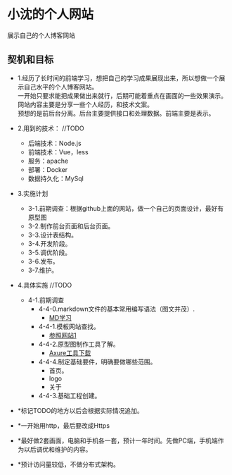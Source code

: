 <!--
 * @Description: 说明文件
 * @Author: shenxf
 * @Date: 2019-02-27 12:16:55
 -->
# 小沈的个人网站
展示自己的个人博客网站

## 契机和目标
* 1.经历了长时间的前端学习，想把自己的学习成果展现出来，所以想做一个展示自己水平的个人博客网站。	
一开始只要求能把成果做出来就行，后期可能着重点在画面的一些效果演示。	
网站内容主要是分享一些个人经历，和技术文案。	
预想的是前后台分离。后台主要提供接口和处理数据。前端主要是表示。	
	
* 2.用到的技术：	//TODO
	* 后端技术：Node.js
	* 前端技术：Vue，less
	* 服务：apache
	* 部署：Docker
	* 数据持久化：MySql
	
	
* 3.实施计划	
	* 3-1.前期调查：根据github上面的网站，做一个自己的页面设计，最好有原型图	
	* 3-2.制作前台页面和后台页面。	
	* 3-3.设计表结构。	
	* 3-4.开发阶段。	
	* 3-5.调优阶段。	
	* 3-6.发布。	
	* 3-7.维护。	
	

* 4.具体实施		//TODO
    * 4-1.前期调查	
        * 4-4-0.markdown文件的基本常用编写语法（图文并茂）.
            * [MD学习](https://www.cnblogs.com/liugang-vip/p/6337580.html)
        * 4-4-1.模板网站查找。	
        	* [参照网站1](https://segmentfault.com/u/yuanzm/articles)
   		* 4-4-2.原型图制作工具了解。	
			* [Axure工具下载](http://www.woshipm.com/it/319902.html)
   		* 4-4-4.制定基础要件，明确要做哪些范围。	
        	* 首页。
	    	* logo
	    	* 关于
		* 4-4-3.基础工程创建。	
	
* *标记TODO的地方以后会根据实际情况追加。	
* *一开始用http，最后要改成Https	
* *最好做2套画面，电脑和手机各一套，预计一年时间。先做PC端，手机端作为以后调优和维护的内容。	
* *预计访问量较低，不做分布式架构。	
